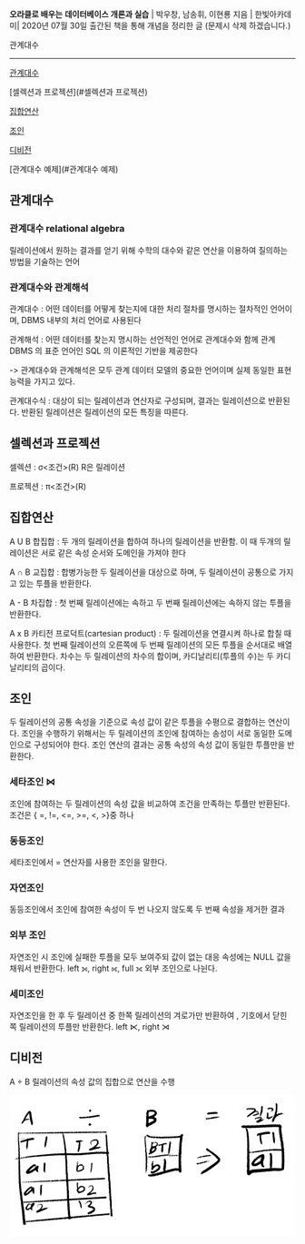 **오라클로 배우는** **데이터베이스 개론과 실습** | 박우창, 남송휘, 이현룡 지음 | 한빛아카데미| 2020년 07월 30일 출간된 책을 통해 개념을 정리한 글 (문제시 삭제 하겠습니다.)

관계대수

---

[관계대수](#관계대수)

[셀렉션과 프로젝션](#셀렉션과 프로젝션)

[집합연산](#집합연산)

[조인](#조인)

[디비전](#디비전)

[관계대수 예제](#관계대수 예제)

## 관계대수

### 관계대수 relational algebra

릴레이션에서 원하는 결과를 얻기 위해 수학의 대수와 같은 연산을 이용하여 질의하는 방법을 기술하는 언어

### 관계대수와 관계해석

관계대수 : 어떤 데이터를 어떻게 찾는지에 대한 처리 절차를 명시하는 절차적인 언어이며, DBMS 내부의 처리 언어로 사용된다

관계해석 : 어떤 데이터를 찾는지 명시하는 선언적인 언어로 관계대수와 함께 관계 DBMS 의 표준 언어인 SQL 의 이론적인 기반을 제공한다

-> 관계대수와 관계해석은 모두 관계 데이터 모델의 중요한 언어이며 실제 동일한 표현 능력을 가지고 있다.

관계대수식 : 대상이 되는 릴레이션과 연산자로 구성되며, 결과는 릴레이션으로 반환된다. 반환된 릴레이션은 릴레이션의 모든 특징을 따른다.



## 셀렉션과 프로젝션

셀렉션 : σ<조건>(R) R은 릴레이션

프로젝션 : π<조건>(R) 

## 집합연산

A U B 합집합 : 두 개의 릴레이션을 합하여 하나의 릴레이션을 반환함. 이 때 두개의 릴레이션은 서로 같은 속성 순서와 도메인을 가져야 한다 

A ∩ B 교집합 : 합병가능한 두 릴레이션을 대상으로 하며, 두 릴레이션이 공통으로 가지고 있는 투플을 반환한다.

A - B 차집합 : 첫 번째 릴레이션에는 속하고 두 번째 릴레이션에는 속하지 않는 투플을 반환한다.

A x B 카티전 프로덕트(cartesian product) : 두 릴레이션을 연결시켜 하나로 합칠 때 사용한다. 첫 번째 릴레이션의 오른쪽에 두 번째 릴레이션의 모든 투플을 순서대로 배열하여 반환한다. 차수는 두 릴레이션의 차수의 합이며, 카디날리티(투플의 수)는 두 카디날리티의 곱이다.

## 조인

두 릴레이션의 공통 속성을 기준으로 속성 값이 같은 투플을 수평으로 결합하는 연산이다. 조인을 수행하기 위해서는 두 릴레이션의 조인에 참여하는 송성이 서로 동일한 도메인으로 구성되어야 한다. 조인 연산의 결과는 공통 속성의 속성 값이 동일한 투플만을 반환한다.

### 세타조인 ⋈

조인에 참여하는 두 릴레이션의 속성 값을 비교하여 조건을 만족하는 투플만 반환된다. 조건은 { =, !=, <=, >=, <, >}중 하나

### 동등조인

세타조인에서 = 연산자를 사용한 조인을 말한다.

### 자연조인

동등조인에서 조인에 참여한 속성이 두 번 나오지 않도록 두 번째 속성을 제거한 결과

### 외부 조인

자연조인 시 조인에 실패한 투플을 모두 보여주되 값이 없는 대응 속성에는 NULL 값을 채워서 반환한다. left ⟕, right ⟖, full ⟗ 외부 조인으로 나뉜다.

### 세미조인

자연조인을 한 후 두 릴레이션 중 한쪽 릴레이션의 겨로가만 반환하여 , 기호에서 닫힌 쪽 릴레이션의 투플만 반환한다. left ⋉, right ⋊

## 디비전

A ÷ B 릴레이션의 속성 값의 집합으로 연산을 수행

![image-20211003152652690](../images/image-20211003152652690.png)

